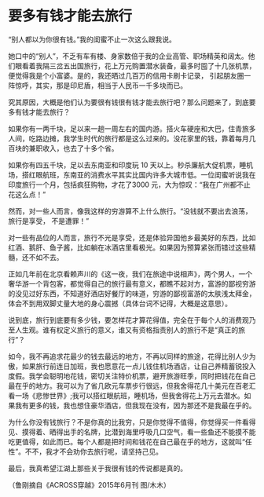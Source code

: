 # 要多有钱才能去旅行

“别人都以为你很有钱。”我的闺蜜不止一次这么跟我说。 

她口中的“别人”，不乏有车有楼、身家数倍于我的企业高管、职场精英和阔太。他们眼看着我隔三岔五出国旅行，花上万元购置潜水装备，最多时囤了十几张机票，便觉得我是个小富婆。是的，我还晒过几百万的信用卡刷卡记录， 引起朋友圈一阵惊呼，其实，那是印尼盾，相当于人民币一千多块而已。 

究其原因，大概是他们认为要很有钱很有钱才能去旅行吧？那么问题来了，到底要多有钱才能去旅行？ 

如果你有一两千块，足以来一趟一周左右的国内游。搭火车硬座和大巴，住青旅多人间，吃路边摊，我学生时代的旅行都是这么过来的。没花家里的钱，靠着每月几百块的兼职收入，也去了十多个省。 

如果你有四五千块，足以去东南亚和印度玩 10 天以上。秒杀廉航大促机票，睡机场，搭红眼航班，东南亚的消费水平其实比国内许多大城市低。一位闺蜜听说我在印度旅行一个月，包括疯狂购物，才花了3000 元，大为惊叹：“我在广州都不止花这么点！” 

然而，对一些人而言，像我这样的穷游算不上什么旅行。“没钱就不要出去浪荡，旅行是享受， 不是遭罪！” 

对一些有品位的人而言，旅行不光是享受，还是体验异国他乡最美好的东西，比如红酒、鹅肝、鱼子酱，比如躺在冰酒店里看极光。如果因为预算紧张而错过这些精髓，还不如不去。 

正如几年前在北京看赖声川的《这一夜，我们在旅途中说相声》，两个男人，一个奢华游一个背包客，都觉得自己的旅行最有意义，都瞧不起对方，富游的鄙视穷游的没见过好东西，不知道好酒店好餐厅的味道，穷游的鄙视富游的太肤浅太拜金，体会不到用双脚丈量大地的身心震撼（具体台词不记得，大概是这意思）。 

说到底，旅行到底要有多少钱，要怎样花才算花得值，完全在于每个人的消费观乃至人生观。谁有权定义旅行的意义，谁又有资格指责别人的旅行不是“真正的旅行”？ 

如今，我不再追求花最少的钱去最远的地方，不再以同样的旅途，花得比别人少为傲，如果旅行前连日加班，我也愿意花一点儿钱住机场酒店，让自己养精蓄锐投入度假。我学会聪明地花钱，密切关注特价机票，避开旅游旺季，同时把钱花在自己最在乎的地方。我可以为了省几欧元车票步行很远，但我舍得花几十美元在百老汇看一场《悲惨世界》;我可以搭红眼航班，睡机场，但我舍得花上万元去潜水。如果我有更多的钱，我也想住豪华酒店，但我现在没有，因为那还不是我最在乎的。 

为什么你没有钱旅行？不是你真的比我穷，只是你觉得不值得，你觉得买一件看得见、摸得着、晒得出手的名牌，比潜到海里呼吸几口空气，看一些鱼还不能摸不能吃更值得，如此而已。每个人都是把时间和钱花在自己最在乎的地方，这就叫“任性”。不不，我才不会劝你去旅行呢，请坚持己见。 

最后，我真希望江湖上那些关于我很有钱的传说都是真的。 

（鲁刚摘自《ACROSS穿越》2015年6月刊 图/木木）